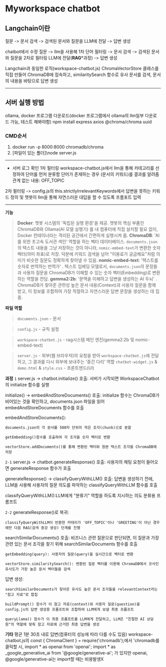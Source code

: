 # Myworkspace chatbot

## Langchain이란
질문 -> 문서 검색 -> 검색된 문서와 질문을 LLM에 전달 -> 답변 생성

chatbot에서 수정
질문 -> llm을 사용해 1차 단어 필터링 -> 문서 검색 -> 검색된 문서와 질문을 2차로 필터링 LLM에 전달(**RAG***과정) -> 답변 생성

Langchain과 동일한 로직(workspace-chatbot.js)
ChromaVectorStore 클래스를 직접 만들어 ChromaDB에 접속하고, similaritySearch 함수로 유사 문서를 검색, 문서의 내용을 바탕으로 답변 생성

---------------------------------

## 서버 실행 방법
ollama, docker 프로그램 다운로드(docker 프로그램에서 ollama의 llm일부 다운로드 가능, 테스트 해봐야함)
npm install express axios @chroma/chroma uuid

### CMD순서
1. docker run -p 8000:8000 chromadb/chroma
2. [파일이 있는 폴더]\node server.js


------------------------------------

- 서버 로그 확인
1차 필터링
workspace-chatbot.js에서 llm을 통해 카테고리를 선정하여 단어를 먼저 분류함
단어가 존재하는 경우 (문서의 키워드)를 결과를 알려줌
관계 없는 내용: OFF_TOPIC

2차 필터링
-> config.js의 this.strictlyIrrelevantKeywords에서 답변을 못하는 키워드 정의
및 챗봇이 llm을 통해 자연스러운 대답을 할 수 있도록 프롬포트 입력

------------------------------------------

**기능**
> **Docker**: 챗봇 시스템의 '독립된 실행 환경'을 제공. 챗봇의 핵심 부품인 ChromaDB와 Ollama(AI 모델 실행기) 를 내 컴퓨터에 직접 설치할 필요 없이, Docker 컨테이너라는 격리된 공간에서 간편하게 실행시켜 줌.
> **ChromaDB**: 'AI를 위한 초고속 도서관 색인' 역할을 하는 벡터 데이터베이스. `documents.json`의 텍스트 내용을 그냥 저장하는 것이 아니라, `nomic-embed-text`가 변환한 숫자 벡터(의미 좌표)로 저장. 덕분에 키워드 검색을 넘어 "이용료가 궁금해요"처럼 의미가 비슷한 질문도 정확하게 찾아낼 수 있음.
> **nomic-embed-text**: '텍스트를 숫자로 번역하는 번역가' . 텍스트 임베딩 모델로서, `documents.json`의 문장들과 사용자 질문을 ChromaDB가 이해할 수 있는 숫자 벡터(Embedding)로 변환하는 역할을 전담.
> **gemma2:2b**: '문맥을 이해하고 답변을 생성하는 AI 두뇌' . ChromaDB가 찾아준 관련성 높은 문서 내용(Context)과 사용자 질문을 함께 받고, 이 정보를 조합하여 가장 적절하고 자연스러운 답변 문장을 생성하는 데 집중.


**파일 역할**
> `documents.json` - 문서

> `config.js` - 규칙 설정

> `workspace-chatbot.js` - rag시스템 메인 엔진(gemma2:2b 및 nomic-embed-text)

> `server.js` - 외부(웹 브라우저)의 요청을 받아 `workspace-chatbot.js`에 전달하고, 그 결과를 다시 외부에 보내주는 '중간 다리' 역할
> `chatbot-widget.js` & `demo.html` & `style.css` - 프론트엔드(UI)

**과정**
`1`
server.js → chatbot.initialize() 호출: 서버가 시작되면 WorkspaceChatbot의 initialize 함수를 실행

initialize() → embedAndStoreDocuments() 호출: initialize 함수는 ChromaDB가 비어있는 것을 확인하고, documents.json 파일을 읽어 embedAndStoreDocuments 함수를 호출

embedAndStoreDocuments():

    documents.json의 각 문서를 500자 단위의 작은 조각(chunk)으로 분할

    getEmbedding()함수를 호출하여 각 조각을 숫자 벡터로 변환

    vectorStore.addDocuments()를 통해 변환된 벡터와 원본 텍스트 조각을 ChromaDB에 저장

`2-1`
server.js → chatbot.generateResponse() 호출: 사용자의 채팅 요청이 들어오면 generateResponse 함수가 호출

generateResponse() → classifyQueryWithLLM() 호출:  답변을 생성하기 전에, LLM을 사용해 사용자의 질문 의도를 파악하는 classifyQueryWithLLM 함수를 호출

classifyQueryWithLLM():LLM에게 "분류기" 역할을 하도록 지시하는 의도 분류용 프롬프트


`2-2`
generateResponse()로 복귀:

    classifyQueryWithLLM이 반환한 카테리가 'OFF_TOPIC'이나 'GREETING'이 아닌 경우에만 다음 RAG(검색 증강 생성) 단계를 진행

searchSimilarDocuments() 호출: 비즈니스 관련 질문으로 판단되면, 이 질문과 가장 관련 있는 문서 조각을 찾기 위해 searchSimilarDocuments 함수를 호출

    getEmbedding(query): 사용자의 질문(query)을 실시간으로 벡터로 변환

    vectorStore.similaritySearch(): 변환된 질문 벡터를 이용해 ChromaDB에서 코사인 유사도가 가장 높은 문서 벡터들을 검색

답변 생성:

    searchSimilarDocuments가 찾아온 유사도 높은 문서 조각들을 relevantContext라는 "참고 자료"로 합칩

    buildPrompt() 함수가 이 참고 자료(context)와 사용자 질문(question)을 config.js의 답변 생성용 프롬프트와 조합하여 LLM에게 보낼 최종 프롬프트

    queryLlama() 함수가 이 최종 프롬프트를 LLM에게 전달하고, LLM은 "친절한 AI 상담원"의 역할에 맞춰 참고 자료에 근거한 최종 답변을 생성


**기타**
평균 1분 30초 내로 답변(컴퓨터의 성능에 따라 다를 수도 있음)
workspace-chatbot.js의 
const { ChromaClient } = require('chromadb');에서 'chromadb를 클릭할 시,
import * as openai from 'openai';
import * as _google_generative_ai from '@google/generative-ai'; 
가 있지만 
openai, @google/generative-ai는 import할 때는 비용발생X
